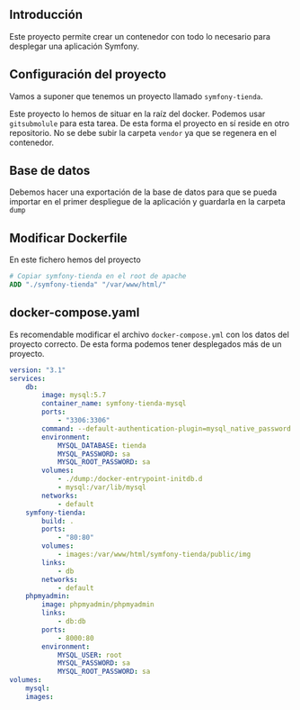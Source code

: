 ## Introducción

Este proyecto permite crear un contenedor con todo lo necesario para desplegar una aplicación Symfony.

## Configuración del proyecto

Vamos a suponer que tenemos un proyecto llamado `symfony-tienda`.

Este proyecto lo hemos de situar en la raíz del docker. Podemos usar `gitsubmolule` para esta tarea. De esta forma el proyecto en sí reside en otro repositorio. No se debe subir la carpeta `vendor` ya que se regenera en el contenedor.

## Base de datos

Debemos hacer una exportación de la base de datos para que se pueda importar en el primer despliegue de la aplicación y guardarla en la carpeta `dump`

## Modificar Dockerfile

En este fichero hemos del proyecto

```dockerfile
# Copiar symfony-tienda en el root de apache
ADD "./symfony-tienda" "/var/www/html/"
```

## docker-compose.yaml

Es recomendable modificar el archivo `docker-compose.yml` con los datos del proyecto correcto. De esta forma podemos tener desplegados más de un proyecto.

```yaml
version: "3.1"
services:
    db:
        image: mysql:5.7
        container_name: symfony-tienda-mysql
        ports: 
            - "3306:3306"
        command: --default-authentication-plugin=mysql_native_password
        environment:
            MYSQL_DATABASE: tienda
            MYSQL_PASSWORD: sa
            MYSQL_ROOT_PASSWORD: sa
        volumes:
            - ./dump:/docker-entrypoint-initdb.d
            - mysql:/var/lib/mysql
        networks:
            - default
    symfony-tienda:
        build: .
        ports: 
            - "80:80"
        volumes:
            - images:/var/www/html/symfony-tienda/public/img
        links:
            - db
        networks:
            - default
    phpmyadmin:
        image: phpmyadmin/phpmyadmin
        links: 
            - db:db
        ports:
            - 8000:80
        environment:
            MYSQL_USER: root
            MYSQL_PASSWORD: sa
            MYSQL_ROOT_PASSWORD: sa 
volumes:
    mysql:
    images:
```

